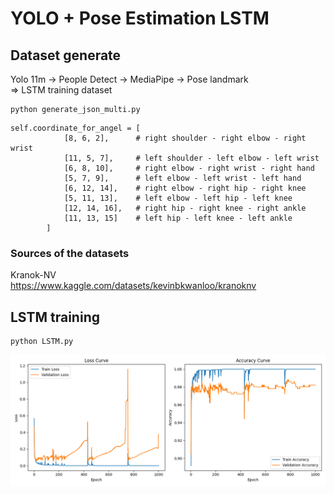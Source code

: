 # YOLO + Pose Estimation LSTM
  
  
## Dataset generate
Yolo 11m -> People Detect -> MediaPipe -> Pose landmark  
=> LSTM training dataset

```
python generate_json_multi.py
```

```
self.coordinate_for_angel = [
            [8, 6, 2],      # right shoulder - right elbow - right wrist
            [11, 5, 7],     # left shoulder - left elbow - left wrist
            [6, 8, 10],     # right elbow - right wrist - right hand
            [5, 7, 9],      # left elbow - left wrist - left hand
            [6, 12, 14],    # right elbow - right hip - right knee
            [5, 11, 13],    # left elbow - left hip - left knee
            [12, 14, 16],   # right hip - right knee - right ankle
            [11, 13, 15]    # left hip - left knee - left ankle
        ]
```

### Sources of the datasets
Kranok-NV  
https://www.kaggle.com/datasets/kevinbkwanloo/kranoknv
  
  
## LSTM training
```
python LSTM.py
```
![poster](./training_curves.png)